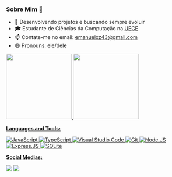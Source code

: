### Sobre Mim 👋


- 🤔 Desenvolvendo projetos e buscando sempre evoluir 
- 🎓 Estudante de Ciências da Computação na <a href=http://www.uece.br/>UECE </a>
- 📫 Contate-me no email: emanuelxz43@gmail.com
- 😄 Pronouns: ele/dele

<div>
  <a href="https://github.com/Emanoel-de-Moura-Silva">
  <img height="180em" src="https://github-readme-stats.vercel.app/api?username=Emanoel-de-Moura-Silva&show_icons=true&theme=dark&include_all_commits=true&count_private=true"/>
  <img height="180em" src="https://github-readme-stats.vercel.app/api/top-langs/?username=Emanoel-de-Moura-Silva&layout=compact&langs_count=7&theme=dark"/>
</div>
  
  **Languages and Tools:**
  
  ![JavaScript](https://img.shields.io/badge/javascript-%23323330.svg?style=for-the-badge&logo=javascript&logoColor=%23F7DF1E)
  ![TypeScript](https://img.shields.io/badge/typescript-%23007ACC.svg?style=for-the-badge&logo=typescript&logoColor=white)
  ![Visual Studio Code](https://img.shields.io/badge/Visual%20Studio%20Code-0078d7.svg?style=for-the-badge&logo=visual-studio-code&logoColor=white)
  ![Git](https://img.shields.io/badge/git-%23F05033.svg?style=for-the-badge&logo=git&logoColor=white)
  ![Node.JS](https://img.shields.io/badge/Node.js-43853D?style=for-the-badge&logo=node.js&logoColor=white)
  ![Express.JS](https://img.shields.io/badge/Express.js-404D59?style=for-the-badge)
  ![SQLite](https://img.shields.io/badge/SQLite-07405E?style=for-the-badge&logo=sqlite&logoColor=white)

  **Social Medias:**
  
  <div align="left">
   <a href="https://www.linkedin.com/feed/?trk=BR-SEM_google-adwords_Jordan-brand-sign-up" alt="Linkedin"><img src= "https://img.shields.io/badge/linkedin-%230077B5.svg?style=for-the-badge&logo=linkedin&logoColor=white/"></a>
  <a href="https://mail.google.com/mail/u/0/?ogbl#inbox" alt="Gmail">
  <img src="https://img.shields.io/badge/Gmail-D14836?style=for-the-badge&logo=gmail&logoColor=white" /></a>
</div>  
  

